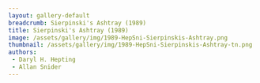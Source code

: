 ```yaml
---
layout: gallery-default
breadcrumb: Sierpinski's Ashtray (1989)
title: Sierpinski's Ashtray (1989)
image: /assets/gallery/img/1989-HepSni-Sierpinskis-Ashtray.png
thumbnail: /assets/gallery/img/1989-HepSni-Sierpinskis-Ashtray-tn.png
authors:
 - Daryl H. Hepting
 - Allan Snider
---
```


